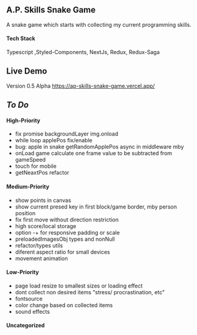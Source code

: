 ## A.P. Skills Snake Game

A snake game which starts with collecting my current programming skills.

#### Tech Stack

Typescript ,Styled-Components, NextJs, Redux, Redux-Saga

## Live Demo
Version 0.5 Alpha
https://ap-skills-snake-game.vercel.app/

## _To Do_

#### High-Priority

- fix promise backgroundLayer img.onload
- while loop applePos fix/enable
- bug: apple in snake getRandomApplePos async in middleware mby
- onLoad game calculate one frame value to be subtracted from gameSpeed
- touch for mobile
- getNeaxtPos refactor

#### Medium-Priority

- show points in canvas
- show current presed key in first block/game border, mby person position
- fix first move without direction restriction
- high score/local storage
- option -+ for responsive padding or scale
- preloadedImagesObj types and nonNull
- refactor/types utils
- diferent aspect ratio for small devices
- movement animation

#### Low-Priority

- page load resize to smallest sizes or loading effect
- dont collect non desired items "stress/ procrastination, etc"
- fontsource
- color change based on collected items
- sound effects

#### Uncategorized
